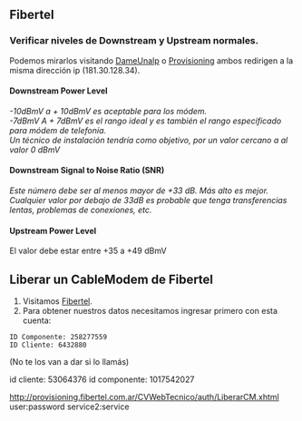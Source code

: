 ## Fibertel

### Verificar niveles de Downstream y Upstream normales.
Podemos mirarlos visitando [DameUnaIp](http://dameunaip.com.ar) o [Provisioning](http://provisioning.fibertel.com.ar/) ambos redirigen a la misma dirección ip (181.30.128.34).
#### Downstream Power Level
_-10dBmV a + 10dBmV es aceptable para los módem.  
-7dBmV A + 7dBmV es el rango ideal y es también el rango especificado para módem de telefonía.   
Un técnico de instalación tendría como objetivo, por un valor cercano a al valor 0 dBmV_
#### Downstream Signal to Noise Ratio (SNR)
_Este número debe ser al menos mayor de +33 dB. Más alto es mejor. Cualquier valor por debajo de 33dB es probable que tenga transferencias lentas, problemas de conexiones, etc._
#### Upstream Power Level
El valor debe estar entre +35 a +49 dBmV  

## Liberar un CableModem de Fibertel

1. Visitamos [Fibertel](http://dameunaip.com.ar).
2. Para obtener nuestros datos necesitamos ingresar primero con esta cuenta:
```
ID Componente: 258277559     
ID Cliente: 6432880
```
(No te los van a dar si lo llamás)

id cliente: 53064376
id componente: 1017542027

http://provisioning.fibertel.com.ar/CVWebTecnico/auth/LiberarCM.xhtml
user:password service2:service
